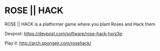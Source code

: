 # ROSE || HACK
ROSE || HACK is a platformer game where you plant Roses and Hack them

Devpost: https://devpost.com/software/rose-hack-hxrz3p

Play it: http://arch.spongejr.com/rosehack/
